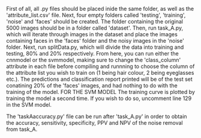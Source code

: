 First of all, all .py files should be placed inide the same folder, as well as the 'attribute_list.csv' file.
Next, four empty folders called 'testing', 'training', 'noise' and 'faces' should be created. The folder containing the original 5000 images should be in a folder called 'dataset'.
Then, run task_A.py, which will iterate through images in the dataset and place the images containing faces in the 'faces' folder and the noisy images in the 'noise' folder.
Next, run splitData.py, which will divide the data into training and testing, 80% and 20% respectively.
From here, you can run either the cnnmodel or the svmmodel, making sure to change the 'class_column' attribute in each file before compiling and runnning to choose the column of the attribute list you wish to train on (1 being hair colour, 2 being eyeglasses etc.).
The predictions and classification report printed will be of the test set conatining 20% of the 'faces' images, and had nothing to do with the training of the model. 
FOR THE SVM MODEL
The training curve is plotted by training the model a second time. If you wish to do so, uncomment line 129 in the SVM model.

The 'taskAaccuracy.py' file can be run after 'task_A.py' in order to obtain the accuracy, sensitivity, specificity, PPV and NPV of the noise removal from task_A. 
